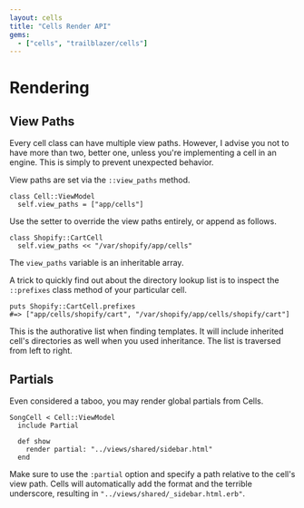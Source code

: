 ```yaml
---
layout: cells
title: "Cells Render API"
gems:
  - ["cells", "trailblazer/cells"]
---
```


# Rendering

## View Paths

Every cell class can have multiple view paths. However, I advise you not to have more than two, better one, unless you're implementing a cell in an engine. This is simply to prevent unexpected behavior.

View paths are set via the `::view_paths` method.


	class Cell::ViewModel
	  self.view_paths = ["app/cells"]


Use the setter to override the view paths entirely, or append as follows.


	class Shopify::CartCell
	  self.view_paths << "/var/shopify/app/cells"


The `view_paths` variable is an inheritable array.

A trick to quickly find out about the directory lookup list is to inspect the `::prefixes` class method of your particular cell.


	puts Shopify::CartCell.prefixes
	#=> ["app/cells/shopify/cart", "/var/shopify/app/cells/shopify/cart"]


This is the authorative list when finding templates. It will include inherited cell's directories as well when you used inheritance. The list is traversed from left to right.

## Partials

Even considered a taboo, you may render global partials from Cells.


	SongCell < Cell::ViewModel
	  include Partial

	  def show
	    render partial: "../views/shared/sidebar.html"
	  end


Make sure to use the `:partial` option and specify a path relative to the cell's view path. Cells will automatically add the format and the terrible underscore, resulting in `"../views/shared/_sidebar.html.erb"`.

